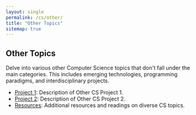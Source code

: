 ```yaml
---
layout: single
permalink: /cs/other/
title: "Other Topics"
sitemap: true
---
```


## Other Topics

Delve into various other Computer Science topics that don't fall under the main categories. This includes emerging technologies, programming paradigms, and interdisciplinary projects.

- [Project 1](#): Description of Other CS Project 1.
- [Project 2](#): Description of Other CS Project 2.
- [Resources](#): Additional resources and readings on diverse CS topics.

